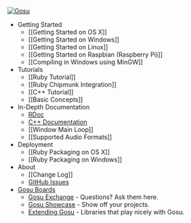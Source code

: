 [ ![Gosu][logo] ][web]

* Getting Started
  * [[Getting Started on OS X]]
  * [[Getting Started on Windows]]
  * [[Getting Started on Linux]]
  * [[Getting Started on Raspbian (Raspberry Pi)]]
  * [[Compiling in Windows using MinGW]]
* Tutorials
  * [[Ruby Tutorial]]
  * [[Ruby Chipmunk Integration]]
  * [[C++ Tutorial]]
  * [[Basic Concepts]]
* In-Depth Documentation
  * [RDoc][rdoc]
  * [C++ Documentation][doxygen]
  * [[Window Main Loop]]
  * [[Supported Audio Formats]]
* Deployment
  * [[Ruby Packaging on OS X]]
  * [[Ruby Packaging on Windows]]
* About
  * [[Change Log]]
  * [GitHub Issues][issues]
* [Gosu Boards][boards]
  * [Gosu Exchange][exchange] - Questions? Ask them here.
  * [Gosu Showcase][showcase] - Show off your projects.
  * [Extending Gosu][extending] - Libraries that play nicely with Gosu.

[web]: https://www.libgosu.org/
[boards]: https://www.libgosu.org/cgi-bin/mwf/forum.pl
[exchange]: https://www.libgosu.org/cgi-bin/mwf/board_show.pl?bid=3
[showcase]: https://www.libgosu.org/cgi-bin/mwf/board_show.pl?bid=2
[extending]: https://www.libgosu.org/cgi-bin/mwf/board_show.pl?bid=4
[rdoc]: https://www.libgosu.org/rdoc/
[doxygen]: https://www.libgosu.org/cpp/
[issues]: https://github.com/jlnr/gosu/issues
[logo]: https://www.libgosu.org/forum_header.png
